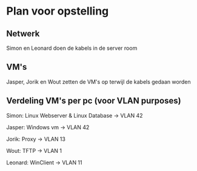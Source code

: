 # Plan voor opstelling

## Netwerk
Simon en Leonard doen de kabels in de server room

## VM's 
Jasper, Jorik en Wout zetten de VM's op terwijl de kabels gedaan worden

## Verdeling VM's per pc (voor VLAN purposes)
Simon: Linux Webserver & Linux Database -> VLAN 42

Jasper: Windows vm -> VLAN 42

Jorik: Proxy -> VLAN 13

Wout: TFTP -> VLAN 1

Leonard: WinClient -> VLAN 11